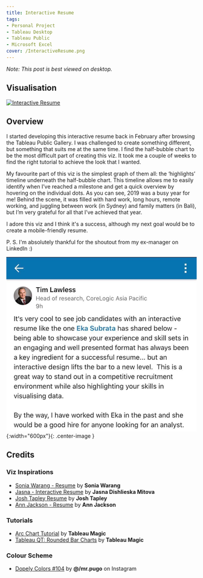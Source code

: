 ```yaml
---
title: Interactive Resume
tags: 
- Personal Project
- Tableau Desktop
- Tableau Public
- Microsoft Excel
cover: /InteractiveResume.png
---
```

*Note: This post is best viewed on desktop.*

## Visualisation
<div class='tableauPlaceholder' id='viz1635947575267' style='position: relative'><noscript><a href='https:&#47;&#47;idasbrt.github.io&#47;'>
    <img alt='Interactive Resume ' src='https:&#47;&#47;public.tableau.com&#47;static&#47;images&#47;Ek&#47;EkaSubrata-InteractiveResume&#47;InteractiveResume&#47;1_rss.png' style='border: none' />
</a>
</noscript>
<object class='tableauViz'  style='display:none;'>
    <param name='host_url' value='https%3A%2F%2Fpublic.tableau.com%2F' /> 
    <param name='embed_code_version' value='3' /> 
    <param name='site_root' value='' />
    <param name='name' value='EkaSubrata-InteractiveResume&#47;InteractiveResume' />
    <param name='tabs' value='no' />
    <param name='toolbar' value='no' />
    <param name='display_count' value='yes' />
    <param name='language' value='en-GB' />
    <param name="dataDetails" value="no" />
    <param name="alerts" value="no" />
    <param name="showShareOptions" value="false" />
    <param name="subscriptions" value="no" />
    
</object>
</div>                
<script type='text/javascript'>                    
var divElement = document.getElementById('viz1635947575267');                    
    var vizElement = divElement.getElementsByTagName('object')[0];                    
    vizElement.style.width='1016px';vizElement.style.height='1091px';                    
    var scriptElement = document.createElement('script');                    
    scriptElement.src = 'https://public.tableau.com/javascripts/api/viz_v1.js';                    
    vizElement.parentNode.insertBefore(scriptElement, vizElement);                
</script>

## Overview
I started developing this interactive resume back in February after browsing the Tableau Public Gallery. I was challenged to create something different, but something that suits me at the same time. I find the half-bubble chart to be the most difficult part of creating this viz. It took me a couple of weeks to find the right tutorial to achieve the look that I wanted.

My favourite part of this viz is the simplest graph of them all: the ‘highlights’ timeline underneath the half-bubble chart. This timeline allows me to easily identify when I’ve reached a milestone and get a quick overview by hovering on the individual dots. As you can see, 2019 was a busy year for me! Behind the scene, it was filled with hard work, long hours, remote working, and juggling between work (in Sydney) and family matters (in Bali), but I’m very grateful for all that I’ve achieved that year.

I adore this viz and I think it's a success, although my next goal would be to create a mobile-friendly resume.

P. S. I'm absolutely thankful for the shoutout from my ex-manager on LinkedIn :)

![image](/interactiveresume_comment.jpg){:width="600px"}{: .center-image }

## Credits
### Viz Inspirations
* [Sonia Warang - Resume](https://public.tableau.com/app/profile/sonia.warang/viz/SoniaWarang-Resume/SoniaWarang-Resume) by **Sonia Warang**
* [Jasna - Interactive Resume](https://public.tableau.com/app/profile/jasna/viz/Jasna-Interactiveresume/RESUME) by **Jasna Dishlieska Mitova**
* [Josh Tapley Resume](https://public.tableau.com/app/profile/josh.tapley/viz/JoshTapleyResume/ResumeOverview) by **Josh Tapley**
* [Ann Jackson - Resume](https://public.tableau.com/app/profile/ann.jackson/viz/AnnJacksonResume/AnnJacksonResume) by **Ann Jackson**

### Tutorials
* [Arc Chart Tutorial](https://tableau.toanhoang.com/arc-chart-tutorial/) by **Tableau Magic**
* [Tableau QT: Rounded Bar Charts](https://tableau.toanhoang.com/tableau-qt-rounded-bar-charts/) by **Tableau Magic**

### Colour Scheme
* [Dopely Colors #104](https://www.instagram.com/p/BwZFQVxB4zM/) by **@/mr.pugo** on Instagram
